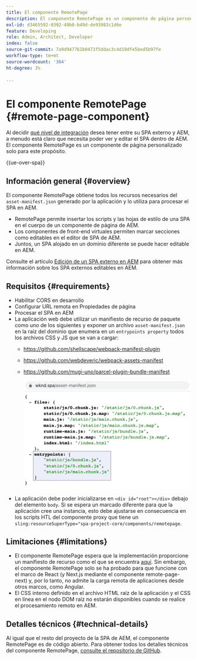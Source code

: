 ```yaml
---
title: El componente RemotePage
description: El componente RemotePage es un componente de página personalizado para editar el SPA de React remoto en AEM.
exl-id: d3465592-0392-49b0-b49d-de93983c1d6e
feature: Developing
role: Admin, Architect, Developer
index: false
source-git-commit: 7a9d947761b0473f5ddac3c4d19dfe5bed5b97fe
workflow-type: tm+mt
source-wordcount: '364'
ht-degree: 3%

---
```



# El componente RemotePage {#remote-page-component}

Al decidir [qué nivel de integración](/help/implementing/developing/headful-headless.md) desea tener entre su SPA externo y AEM, a menudo está claro que necesita poder ver y editar el SPA dentro de AEM. El componente RemotePage es un componente de página personalizado solo para este propósito.

{{ue-over-spa}}

## Información general {#overview}

El componente RemotePage obtiene todos los recursos necesarios del `asset-manifest.json` generado por la aplicación y lo utiliza para procesar el SPA en AEM.

* RemotePage permite insertar los scripts y las hojas de estilo de una SPA en el cuerpo de un componente de página de AEM.
* Los componentes de front-end virtuales permiten marcar secciones como editables en el editor de SPA de AEM.
* Juntos, un SPA alojado en un dominio diferente se puede hacer editable en AEM.

Consulte el artículo [Edición de un SPA externo en AEM](editing-external-spa.md) para obtener más información sobre los SPA externos editables en AEM.

## Requisitos  {#requirements}

* Habilitar CORS en desarrollo
* Configurar URL remota en Propiedades de página
* Procesar el SPA en AEM
* La aplicación web debe utilizar un manifiesto de recurso de paquete como uno de los siguientes y exponer un archivo `asset-manifest.json` en la raíz del dominio que enumera en un `entrypoints property` todos los archivos CSS y JS que se van a cargar:
   * https://github.com/shellscape/webpack-manifest-plugin
   * https://github.com/webdeveric/webpack-assets-manifest
   * https://github.com/mugi-uno/parcel-plugin-bundle-manifest

     ![ejemplo de propiedad de puntos de entrada](assets/asset-manifest-entrypoints.png)
* La aplicación debe poder inicializarse en `<div id="root"></div>` debajo del elemento `body`. Si se espera un marcado diferente para que la aplicación cree una instancia, esto debe ajustarse en consecuencia en los scripts HTL del componente proxy que tiene un `sling:resourceSuperType="spa-project-core/components/remotepage`.

## Limitaciones {#limitations}

* El componente RemotePage espera que la implementación proporcione un manifiesto de recurso como el que se encuentra [aquí](https://github.com/shellscape/webpack-manifest-plugin). Sin embargo, el componente RemotePage solo se ha probado para que funcione con el marco de React (y Next.js mediante el componente remote-page-next) y, por lo tanto, no admite la carga remota de aplicaciones desde otros marcos, como Angular.
* El CSS interno definido en el archivo HTML raíz de la aplicación y el CSS en línea en el nodo DOM raíz no estarán disponibles cuando se realice el procesamiento remoto en AEM.

## Detalles técnicos {#technical-details}

Al igual que el resto del proyecto de la SPA de AEM, el componente RemotePage es de código abierto. Para obtener todos los detalles técnicos del componente RemotePage, [consulte el repositorio de GitHub](https://github.com/adobe/aem-spa-project-core/tree/master/ui.apps/src/main/content/jcr_root/apps/spa-project-core/components/remotepage).
